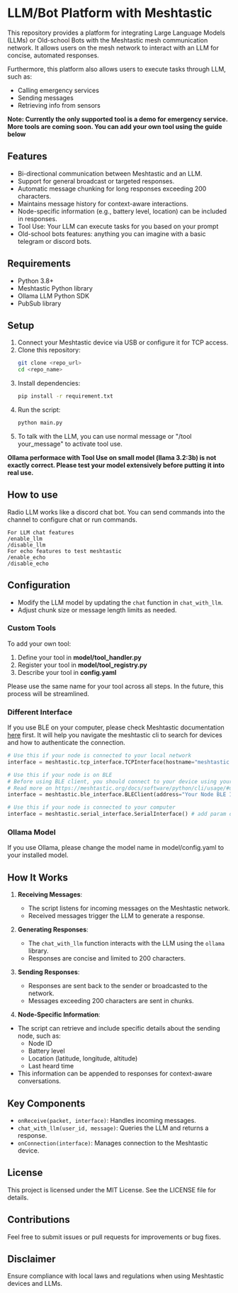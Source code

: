 # LLM/Bot Platform with Meshtastic

This repository provides a platform for integrating Large Language Models (LLMs) or Old-school Bots with the Meshtastic mesh communication network. It allows users on the mesh network to interact with an LLM for concise, automated responses.

Furthermore, this platform also allows users to execute tasks through LLM, such as:

- Calling emergency services
- Sending messages
- Retrieving info from sensors

**Note: Currently the only supported tool is a demo for emergency service. More tools are coming soon. You can add your own tool using the guide below**

## Features

- Bi-directional communication between Meshtastic and an LLM.
- Support for general broadcast or targeted responses.
- Automatic message chunking for long responses exceeding 200 characters.
- Maintains message history for context-aware interactions.
- Node-specific information (e.g., battery level, location) can be included in responses.
- Tool Use: Your LLM can execute tasks for you based on your prompt
- Old-school bots features: anything you can imagine with a basic telegram or discord bots.

## Requirements

- Python 3.8+
- Meshtastic Python library
- Ollama LLM Python SDK
- PubSub library

## Setup

1. Connect your Meshtastic device via USB or configure it for TCP access.
2. Clone this repository:
   ```bash
   git clone <repo_url>
   cd <repo_name>
   ```
3. Install dependencies:
   ```bash
   pip install -r requirement.txt
   ```
4. Run the script:
   ```bash
   python main.py
   ```
5. To talk with the LLM, you can use normal message or "/tool your_message" to activate tool use.

**Ollama performace with Tool Use on small model (llama 3.2:3b) is not exactly correct. Please test your model extensively before putting it into real use.**

## How to use

Radio LLM works like a discord chat bot. You can send commands into the channel to configure chat or run commands.

```
For LLM chat features
/enable_llm
/disable_llm
For echo features to test meshtastic
/enable_echo
/disable_echo
```

## Configuration

- Modify the LLM model by updating the `chat` function in `chat_with_llm`.
- Adjust chunk size or message length limits as needed.

### Custom Tools

To add your own tool:

1. Define your tool in **model/tool_handler.py**
2. Register your tool in **model/tool_registry.py**
3. Describe your tool in **config.yaml**

Please use the same name for your tool across all steps. In the future, this process will be streamlined.

### Different Interface

If you use BLE on your computer, please check Meshtastic documentation [here](https://meshtastic.org/docs/software/python/cli/usage/#utilizing-ble-via-the-python-cli) first. It will help you navigate the meshtastic cli to search for devices and how to authenticate the connection.

```python
# Use this if your node is connected to your local network
interface = meshtastic.tcp_interface.TCPInterface(hostname="meshtastic.local")

# Use this if your node is on BLE
# Before using BLE client, you should connect to your device using your system bluetooth settings.
# Read more on https://meshtastic.org/docs/software/python/cli/usage/#utilizing-ble-via-the-python-cli
interface = meshtastic.ble_interface.BLEClient(address="Your Node BLE Identifier")

# Use this if your node is connected to your computer
interface = meshtastic.serial_interface.SerialInterface() # add param devPath if you have multiple devices connected
```

### Ollama Model

If you use Ollama, please change the model name in model/config.yaml to your installed model.

## How It Works

1. **Receiving Messages**:

   - The script listens for incoming messages on the Meshtastic network.
   - Received messages trigger the LLM to generate a response.

2. **Generating Responses**:

   - The `chat_with_llm` function interacts with the LLM using the `ollama` library.
   - Responses are concise and limited to 200 characters.

3. **Sending Responses**:

   - Responses are sent back to the sender or broadcasted to the network.
   - Messages exceeding 200 characters are sent in chunks.

4. **Node-Specific Information**:

- The script can retrieve and include specific details about the sending node, such as:
  - Node ID
  - Battery level
  - Location (latitude, longitude, altitude)
  - Last heard time
- This information can be appended to responses for context-aware conversations.

## Key Components

- `onReceive(packet, interface)`: Handles incoming messages.
- `chat_with_llm(user_id, message)`: Queries the LLM and returns a response.
- `onConnection(interface)`: Manages connection to the Meshtastic device.

## License

This project is licensed under the MIT License. See the LICENSE file for details.

## Contributions

Feel free to submit issues or pull requests for improvements or bug fixes.

## Disclaimer

Ensure compliance with local laws and regulations when using Meshtastic devices and LLMs.
